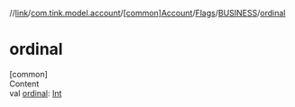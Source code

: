//[link](../../../../index.md)/[com.tink.model.account](../../../index.md)/[[common]Account](../../index.md)/[Flags](../index.md)/[BUSINESS](index.md)/[ordinal](ordinal.md)



# ordinal  
[common]  
Content  
val [ordinal](ordinal.md): [Int](https://kotlinlang.org/api/latest/jvm/stdlib/kotlin/-int/index.html)  



